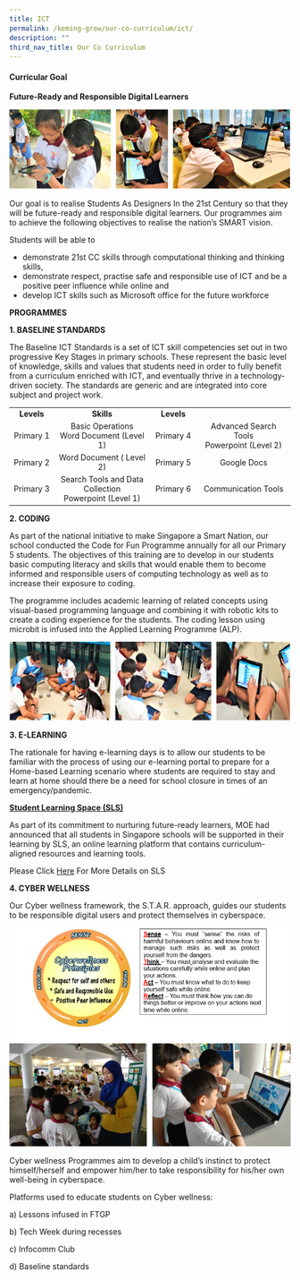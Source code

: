 ```yaml
---
title: ICT
permalink: /keming-grow/our-co-curriculum/ict/
description: ""
third_nav_title: Our Co Curriculum
---
```

<h4><strong>Curricular Goal</strong></h4>
<p><strong>Future-Ready and Responsible Digital Learners</strong></p>
<img src="/images/ict1.png">
<p>Our goal is to realise Students As Designers In the 21st Century so that they will be future-ready and responsible digital learners. Our programmes aim to achieve the following objectives to realise the nation&rsquo;s SMART vision.</p>
<p>Students will be able to</p>
<ul>
<li>demonstrate 21st CC skills through computational thinking and thinking skills,</li>
<li>demonstrate respect, practise safe and responsible use of ICT and be a positive peer influence while online and</li>
<li>develop ICT skills such as Microsoft office for the future workforce</li>
</ul>
<p><strong>PROGRAMMES</strong></p>
<p><strong>1. BASELINE STANDARDS</strong></p>
<p>The Baseline ICT Standards is a set of ICT skill competencies set out in two progressive Key Stages in primary schools. These represent the basic level of knowledge, skills and values that students need in order to fully benefit from a curriculum enriched with ICT, and eventually thrive in a technology-driven society. The standards are generic and are integrated into core subject and project work.</p>
<table width="0">
<tbody>
<tr>
<td style="text-align: center;" width="76"><strong>Levels</strong></td>
<td style="text-align: center;" width="212"><strong>Skills</strong></td>
<td style="text-align: center;" width="81"><strong>Levels</strong></td>
</tr>
<tr>
<td style="text-align: center;" width="76">Primary 1</td>
<td style="text-align: center;" width="212">Basic Operations<br />Word Document (Level 1)</td>
<td style="text-align: center;" width="81">Primary 4</td>
<td style="text-align: center;" width="188">Advanced Search Tools<br />Powerpoint (Level 2)</td>
</tr>
<tr>
<td style="text-align: center;" width="76">Primary 2</td>
<td style="text-align: center;" width="212">Word Document ( Level 2)</td>
<td style="text-align: center;" width="81">Primary 5</td>
<td style="text-align: center;" width="188">Google Docs</td>
</tr>
<tr>
<td style="text-align: center;" width="76">Primary 3</td>
<td style="text-align: center;" width="212">Search Tools and Data Collection<br />Powerpoint (Level 1)</td>
<td style="text-align: center;" width="81">Primary 6</td>
<td style="text-align: center;" width="188">Communication Tools</td>
</tr>
</tbody>
</table>
<p><strong>2. CODING</strong></p>
<p>As part of the national initiative to make Singapore a Smart Nation, our school conducted the Code for Fun Programme annually for all our Primary 5 students. The objectives of this training are to develop in our students basic computing literacy and skills that would enable them to become informed and responsible users of computing technology as well as to increase their exposure to coding.&nbsp;</p>
<p>The programme includes academic learning of related concepts using visual-based programming language and combining it with robotic kits to create a coding experience for the students. The coding lesson using microbit is infused into the Applied Learning Programme (ALP).&nbsp;</p>
<img src="/images/ict2.png">
<p><strong>3. E-LEARNING</strong></p>
<p>The rationale for having e-learning days is to allow our students to be familiar with the process of using our e-learning portal to prepare for a Home-based Learning scenario where students are required to stay and learn at home should there be a need for school closure in times of an emergency/pandemic.</p>
<p><strong><u>Student Learning Space (SLS)</u></strong></p>
<p>As part of its commitment to nurturing future-ready learners, MOE had announced that all students in Singapore schools will be supported in their learning by SLS, an online learning platform that contains curriculum-aligned resources and learning tools.</p>
<p>Please Click&nbsp;<a href="/files/Student%20Learning%20Space.pdf" target="_blank" rel="noopener">Here</a>&nbsp;For More Details on SLS</p>
<p><strong>4. CYBER WELLNESS</strong></p>
<p>Our Cyber wellness framework, the S.T.A.R. approach, guides our students to be responsible digital users and protect themselves in cyberspace.</p>
<img src="/images/ict3.png">
<p>Cyber wellness Programmes aim to develop a child&rsquo;s instinct to protect himself/herself and empower him/her to take responsibility for his/her own well-being in cyberspace.</p>
<p>Platforms used to educate students on Cyber wellness:</p>
<p>a) Lessons infused in FTGP</p>
<p>b) Tech Week during recesses</p>
<p>c) Infocomm Club</p>
<p>d) Baseline standards</p>